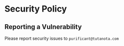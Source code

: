 # Security Policy

## Reporting a Vulnerability

Please report security issues to `purificant@tutanota.com`
